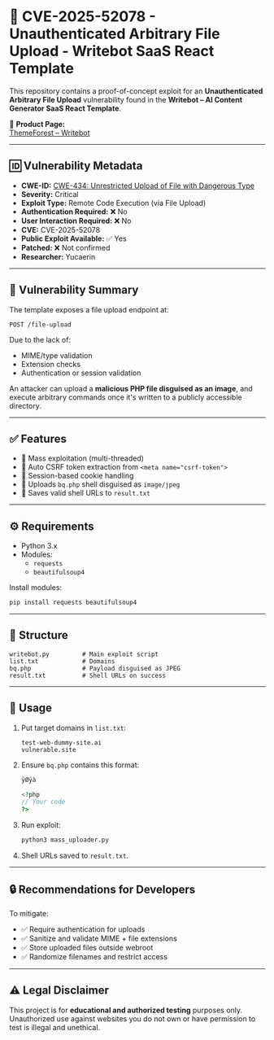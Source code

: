 
# 🚨 CVE-2025-52078 - Unauthenticated Arbitrary File Upload - Writebot SaaS React Template

This repository contains a proof-of-concept exploit for an **Unauthenticated Arbitrary File Upload** vulnerability found in the **Writebot – AI Content Generator SaaS React Template**.

🧠 **Product Page:**  
[ThemeForest – Writebot](https://themeforest.net/item/writebot-ai-content-generator-saas-react-template/53331158?s_rank=9)

---

## 🆔 Vulnerability Metadata

- **CWE-ID:** [CWE-434: Unrestricted Upload of File with Dangerous Type](https://cwe.mitre.org/data/definitions/434.html)
- **Severity:** Critical
- **Exploit Type:** Remote Code Execution (via File Upload)
- **Authentication Required:** ❌ No
- **User Interaction Required:** ❌ No
- **CVE:** CVE-2025-52078
- **Public Exploit Available:** ✅ Yes
- **Patched:** ❌ Not confirmed
- **Researcher:** Yucaerin

---

## 🧨 Vulnerability Summary

The template exposes a file upload endpoint at:

```
POST /file-upload
```

Due to the lack of:
- MIME/type validation
- Extension checks
- Authentication or session validation

An attacker can upload a **malicious PHP file disguised as an image**, and execute arbitrary commands once it's written to a publicly accessible directory.

---

## ✅ Features

- 🔁 Mass exploitation (multi-threaded)
- 🔐 Auto CSRF token extraction from `<meta name="csrf-token">`
- 🍪 Session-based cookie handling
- 🐚 Uploads `bq.php` shell disguised as `image/jpeg`
- 📁 Saves valid shell URLs to `result.txt`

---

## ⚙️ Requirements

- Python 3.x
- Modules:
  - `requests`
  - `beautifulsoup4`

Install modules:

```bash
pip install requests beautifulsoup4
```

---

## 📁 Structure

```
writebot.py         # Main exploit script
list.txt            # Domains
bq.php              # Payload disguised as JPEG
result.txt          # Shell URLs on success
```

---

## 🚀 Usage

1. Put target domains in `list.txt`:
    ```
    test-web-dummy-site.ai
    vulnerable.site
    ```

2. Ensure `bq.php` contains this format:
    ```php
    ÿØÿà

    <?php
    // Your code
    ?>
    ```

3. Run exploit:
    ```bash
    python3 mass_uploader.py
    ```

4. Shell URLs saved to `result.txt`.

---

## 🔒 Recommendations for Developers

To mitigate:

- ✅ Require authentication for uploads
- ✅ Sanitize and validate MIME + file extensions
- ✅ Store uploaded files outside webroot
- ✅ Randomize filenames and restrict access

---

## ⚠️ Legal Disclaimer

This project is for **educational and authorized testing** purposes only.  
Unauthorized use against websites you do not own or have permission to test is illegal and unethical.
